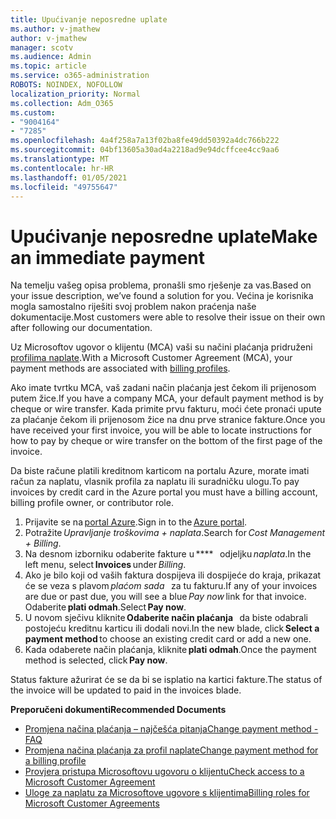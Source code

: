 ```yaml
---
title: Upućivanje neposredne uplate
ms.author: v-jmathew
author: v-jmathew
manager: scotv
ms.audience: Admin
ms.topic: article
ms.service: o365-administration
ROBOTS: NOINDEX, NOFOLLOW
localization_priority: Normal
ms.collection: Adm_O365
ms.custom:
- "9004164"
- "7285"
ms.openlocfilehash: 4a4f258a7a13f02ba8fe49dd50392a4dc766b222
ms.sourcegitcommit: 04bf13605a30ad4a2218ad9e94dcffcee4cc9aa6
ms.translationtype: MT
ms.contentlocale: hr-HR
ms.lasthandoff: 01/05/2021
ms.locfileid: "49755647"
---
```

# <a name="make-an-immediate-payment"></a><span data-ttu-id="b1d57-102">Upućivanje neposredne uplate</span><span class="sxs-lookup"><span data-stu-id="b1d57-102">Make an immediate payment</span></span>

<span data-ttu-id="b1d57-103">Na temelju vašeg opisa problema, pronašli smo rješenje za vas.</span><span class="sxs-lookup"><span data-stu-id="b1d57-103">Based on your issue description, we’ve found a solution for you.</span></span> <span data-ttu-id="b1d57-104">Većina je korisnika mogla samostalno riješiti svoj problem nakon praćenja naše dokumentacije.</span><span class="sxs-lookup"><span data-stu-id="b1d57-104">Most customers were able to resolve their issue on their own after following our documentation.</span></span>

<span data-ttu-id="b1d57-105">Uz Microsoftov ugovor o klijentu (MCA) vaši su načini plaćanja pridruženi [profilima naplate](https://docs.microsoft.com/azure/billing/billing-how-to-change-credit-card?WT.mc_id=Portal-Microsoft_Azure_Support#change-payment-method-for-a-billing-profile).</span><span class="sxs-lookup"><span data-stu-id="b1d57-105">With a Microsoft Customer Agreement (MCA), your payment methods are associated with [billing profiles](https://docs.microsoft.com/azure/billing/billing-how-to-change-credit-card?WT.mc_id=Portal-Microsoft_Azure_Support#change-payment-method-for-a-billing-profile).</span></span>

<span data-ttu-id="b1d57-106">Ako imate tvrtku MCA, vaš zadani način plaćanja jest čekom ili prijenosom putem žice.</span><span class="sxs-lookup"><span data-stu-id="b1d57-106">If you have a company MCA, your default payment method is by cheque or wire transfer.</span></span> <span data-ttu-id="b1d57-107">Kada primite prvu fakturu, moći ćete pronaći upute za plaćanje čekom ili prijenosom žice na dnu prve stranice fakture.</span><span class="sxs-lookup"><span data-stu-id="b1d57-107">Once you have received your first invoice, you will be able to locate instructions for how to pay by cheque or wire transfer on the bottom of the first page of the invoice.</span></span>

<span data-ttu-id="b1d57-108">Da biste račune platili kreditnom karticom na portalu Azure, morate imati račun za naplatu, vlasnik profila za naplatu ili suradničku ulogu.</span><span class="sxs-lookup"><span data-stu-id="b1d57-108">To pay invoices by credit card in the Azure portal you must have a billing account, billing profile owner, or contributor role.</span></span>

1. <span data-ttu-id="b1d57-109">Prijavite se na [portal Azure](https://portal.azure.com/).</span><span class="sxs-lookup"><span data-stu-id="b1d57-109">Sign in to the [Azure portal](https://portal.azure.com/).</span></span>
2. <span data-ttu-id="b1d57-110">Potražite *Upravljanje troškovima + naplata*.</span><span class="sxs-lookup"><span data-stu-id="b1d57-110">Search for *Cost Management + Billing*.</span></span>
3. <span data-ttu-id="b1d57-111">Na desnom izborniku odaberite fakture u \*\*\*\*   odjeljku *naplata*.</span><span class="sxs-lookup"><span data-stu-id="b1d57-111">In the left menu, select **Invoices** under *Billing*.</span></span>
4. <span data-ttu-id="b1d57-112">Ako je bilo koji od vaših faktura dospijeva ili dospijeće do kraja, prikazat će se veza s plavom *plaćom sada*   za tu fakturu.</span><span class="sxs-lookup"><span data-stu-id="b1d57-112">If any of your invoices are due or past due, you will see a blue *Pay now* link for that invoice.</span></span> <span data-ttu-id="b1d57-113">Odaberite **plati odmah**.</span><span class="sxs-lookup"><span data-stu-id="b1d57-113">Select **Pay now**.</span></span>
5. <span data-ttu-id="b1d57-114">U novom sječivu kliknite **Odaberite način plaćanja**   da biste odabrali postojeću kreditnu karticu ili dodali novi.</span><span class="sxs-lookup"><span data-stu-id="b1d57-114">In the new blade, click **Select a payment method** to choose an existing credit card or add a new one.</span></span>
6. <span data-ttu-id="b1d57-115">Kada odaberete način plaćanja, kliknite **plati odmah**.</span><span class="sxs-lookup"><span data-stu-id="b1d57-115">Once the payment method is selected, click **Pay now**.</span></span>

<span data-ttu-id="b1d57-116">Status fakture ažurirat će se da bi se isplatio na kartici fakture.</span><span class="sxs-lookup"><span data-stu-id="b1d57-116">The status of the invoice will be updated to paid in the invoices blade.</span></span>

<span data-ttu-id="b1d57-117">**Preporučeni dokumenti**</span><span class="sxs-lookup"><span data-stu-id="b1d57-117">**Recommended Documents**</span></span>

- [<span data-ttu-id="b1d57-118">Promjena načina plaćanja – najčešća pitanja</span><span class="sxs-lookup"><span data-stu-id="b1d57-118">Change payment method - FAQ</span></span>](https://docs.microsoft.com/azure/billing/billing-how-to-change-credit-card?WT.mc_id=Portal-Microsoft_Azure_Support#frequently-asked-questions)
- [<span data-ttu-id="b1d57-119">Promjena načina plaćanja za profil naplate</span><span class="sxs-lookup"><span data-stu-id="b1d57-119">Change payment method for a billing profile</span></span>](https://docs.microsoft.com/azure/cost-management-billing/manage/change-credit-card?WT.mc_id=Portal-Microsoft_Azure_Support#manage-credit-cards-for-a-microsoft-customer-agreement)
- [<span data-ttu-id="b1d57-120">Provjera pristupa Microsoftovu ugovoru o klijentu</span><span class="sxs-lookup"><span data-stu-id="b1d57-120">Check access to a Microsoft Customer Agreement</span></span>](https://docs.microsoft.com/azure/cost-management-billing/manage/change-credit-card?WT.mc_id=Portal-Microsoft_Azure_Support%22%20%5Cl%20%22manage-credit-cards-for-a-microsoft-customer-agreement%22%20%5Ct%20%22_blank#check-the-type-of-your-account)
- [<span data-ttu-id="b1d57-121">Uloge za naplatu za Microsoftove ugovore s klijentima</span><span class="sxs-lookup"><span data-stu-id="b1d57-121">Billing roles for Microsoft Customer Agreements</span></span>](https://docs.microsoft.com/azure/cost-management-billing/manage/understand-mca-roles)
